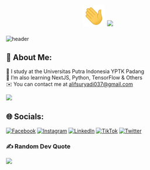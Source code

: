 <h1 align="center">
  <img src="https://raw.githubusercontent.com/ABSphreak/ABSphreak/master/gifs/Hi.gif" width="60px" >
  <img src="https://readme-typing-svg.demolab.com?font=Unbounded&size=40&weight=800&center=true&vCenter=true&pause=500&width=435&height=60&lines=ALIF+SURYADI" />
  </h1>

![header](https://capsule-render.vercel.app/api?type=rect&color=gradient&height=1)

## 💫 About Me:
🏫 I study at the Universitas Putra Indonesia YPTK Padang<br>
🌱 I’m also learning NextJS, Python, TensorFlow & Others<br>
✉️ You can contact me at alifsuryadi037@gmail.com
<!-- 👨‍💻 All of my projects are available at github.com/alifsuryadi -->


<img src="https://github-readme-stats.vercel.app/api/top-langs/?username=alifsuryadi&line_height=10&card_width=300&layout=compact&theme=tokyonight&langs_count=16"/>
<!-- &hide=shaderlab -->

## 🌐 Socials:
[![Facebook](https://img.shields.io/badge/Facebook-%231877F2.svg?logo=Facebook&logoColor=white)](https://facebook.com/alifsuryadi15) [![Instagram](https://img.shields.io/badge/Instagram-%23E4405F.svg?logo=Instagram&logoColor=white)](https://instagram.com/alifsuryadi_) [![LinkedIn](https://img.shields.io/badge/LinkedIn-%230077B5.svg?logo=linkedin&logoColor=white)](https://linkedin.com/in/alifsuryadi) [![TikTok](https://img.shields.io/badge/TikTok-%23000000.svg?logo=TikTok&logoColor=white)](https://tiktok.com/@alifsuryadi_) [![Twitter](https://img.shields.io/badge/Twitter-%231DA1F2.svg?logo=Twitter&logoColor=white)](https://twitter.com/alifsuryadi_) 



### ✍️ Random Dev Quote
![](https://quotes-github-readme.vercel.app/api?type=horizontal&theme=tokyonight)

<!--
### 💰 You can help me by Donating
[![BuyMeACoffee](https://img.shields.io/badge/Buy%20Me%20a%20Coffee-ffdd00?style=for-the-badge&logo=buy-me-a-coffee&logoColor=black)](https://saweria.co/alifsuryadi) 
-->

